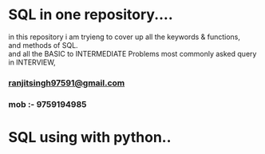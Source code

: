 # SQL in one repository....
 in this repository i am tryieng to cover up all the keywords & functions,<br>
and methods of SQL.<br>
and 
all the BASIC to INTERMEDIATE Problems most commonly asked query in INTERVIEW,


### ranjitsingh97591@gmail.com<br>
### mob :- 9759194985
# SQL using with python..


